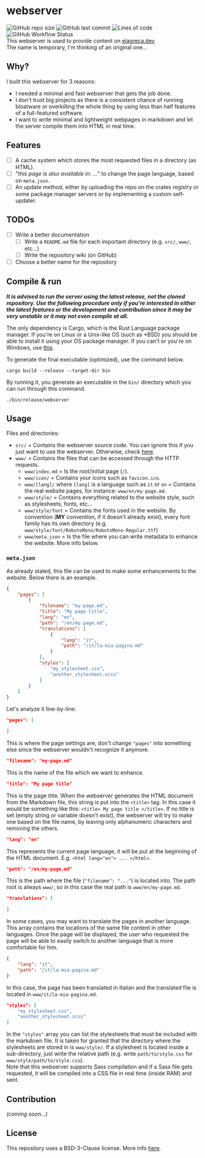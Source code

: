# webserver
![GitHub repo size](https://img.shields.io/github/repo-size/EdoardoLaGreca/webserver)
![GitHub last commit](https://img.shields.io/github/last-commit/EdoardoLaGreca/webserver)
![Lines of code](https://img.shields.io/tokei/lines/github/EdoardoLaGreca/webserver)
![GitHub Workflow Status](https://img.shields.io/github/workflow/status/EdoardoLaGreca/webserver/Rust)  
This webserver is used to provide content on [elagreca.dev](https://elagreca.dev)  
The name is temporary, I'm thinking of an original one...

## Why?
I built this webserver for 3 reasons:
  - I needed a minimal and fast webserver that gets the job done.
  - I don't trust big projects as there is a consistent chance of running bloatware or overkilling the whole thing by using less than half features of a full-featured software.
  - I want to write minimal and lightweight webpages in markdown and let the server compile them into HTML in real time.
  
## Features
  - [ ] A cache system which stores the most requested files in a directory (as HTML).
  - [ ] "*this page is also available in: ...*" to change the page language, based on `meta.json`.
  - [ ] An update method, either by uploading the repo on the crates registry or some package manager servers or by implementing a custom self-updater.

## TODOs
  - [ ] Write a better documentation
    - [ ] Write a `README.md` file for each important directory (e.g. `src/`, `www/`, etc...)
    - [ ] Write the repository wiki (on GitHub)
  - [ ] Choose a better name for the repository

## Compile & run
***It is advised to run the server using the latest release, not the cloned repository. Use the following procedure only if you're interested in either the latest features or the development and contribution since it may be very unstable or it may not even compile at all.***  

The only dependency is Cargo, which is the Rust Language package manager. If you're on Linux or a Unix-like OS (such as \*BSD) you should be able to install it using your OS package manager. If you can't or you're on Windows, use [this](https://rustup.rs).  

To generate the final executable (optimized), use the command below.
```
cargo build --release --target-dir bin
```
By running it, you generate an executable in the `bin/` directory which you can run through this command.
```
./bin/release/webserver
```

## Usage
Files and directories:
  - `src/` = Contains the webserver source code. You can ignore this if you just want to use the webserver. Otherwise, check [here](src/).
  - `www/` = Contains the files that can be accessed through the HTTP requests.
    - `www/index.md` = Is the root/initial page (`/`).
    - `www/icon/` = Contains your icons such as `favicon.ico`.
    - `www/[lang]/` where `[lang]` is a language such as `it` or `en` = Contains the real website pages, for instance: `www/en/my-page.md`.
    - `www/style/` = Contains everything related to the website style, such as stylesheets, fonts, etc...
    - `www/style/font` = Contains the fonts used in the website. By convention (**MY** convention, if it doesn't already exist), every font family has its own directory (e.g. `www/style/font/RobotoMono/RobotoMono-Regular.ttf`)
    - `www/meta.json` = Is the file where you can write metadata to enhance the website. More info below.

### `meta.json`
As already stated, this file can be used to make some enhancements to the website. Below there is an example.
``` JSON
{
    "pages": [
        {
            "filename": "my-page.md",
            "title": "My page title",
            "lang": "en",
            "path": "/en/my-page.md",
            "translations": [
                {
                    "lang": "it",
                    "path": "/it/la-mia-pagina.md"
                }
            ],
            "styles": [
                "my_stylesheet.css",
                "another_stylesheet.scss"
            ]
        }
    ]
}
```
Let's analyze it line-by-line:  

``` JSON
"pages": [

]
```
This is where the page settings are, don't change `"pages"` into something else since the webserver wouldn't recognize it anymore.

``` JSON
"filename": "my-page.md"
```
This is the name of the file which we want to enhance.

``` JSON
"title": "My page title"
```
This is the page title. When the webserver generates the HTML document from the Markdown file, this string is put into the `<title>` tag. In this case it would be something like this: `<title> My page title </title>`. If no title is set (empty string or variable doesn't exist), the webserver will try to make one based on the file name, by leaving only alphanumeric characters and removing the others.

``` JSON
"lang": "en"
```
This represents the current page language, it will be put at the beginning of the HTML document. E.g. `<html lang="en"> ... </html>`.

``` JSON
"path": "/en/my-page.md"
```
This is the path where the file (`"filename": "..."`) is located into. The path root is always `www/`, so in this case the real path is `www/en/my-page.md`.

``` JSON
"translations": [

]
```
In some cases, you may want to translate the pages in another language. This array contains the locations of the same file content in other languages. Once the page will be displayed, the user who requested the page will be able to easily switch to another language that is more comfortable for him.

``` JSON
{
    "lang": "it",
    "path": "/it/la-mia-pagina.md"
}
```
In this case, the page has been translated in Italian and the translated file is located in `www/it/la-mia-pagina.md`.

``` JSON
"styles": [
    "my_stylesheet.css",
    "another_stylesheet.scss"
]
```
In the `"styles"` array you can list the stylesheets that must be included with the markdown file. It is taken for granted that the directory where the stylesheets are stored in is `www/style/`. If a stylesheet is located inside a sub-directory, just write the relative path (e.g. write `path/to/style.css` for `www/style/path/to/style.css`).  
Note that this webserver supports Sass compilation and if a Sass file gets requested, it will be compiled into a CSS file in real time (inside RAM) and sent.

## Contribution
_(coming soon...)_

## License
This repository uses a BSD-3-Clause license. More info [here](https://github.com/EdoardoLaGreca/webserver/blob/main/LICENSE).
